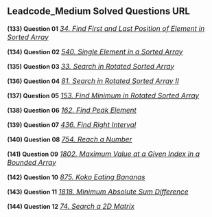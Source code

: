 ## Leadcode_Medium Solved Questions URL

**(133) Question 01** <a href="https://leetcode.com/problems/find-first-and-last-position-of-element-in-sorted-array/" target="_blank" style="font-size: 16px;dispaly:inline-block;">_34. Find First and Last Position of Element in Sorted Array_</a> <br/>

**(134) Question 02** <a href="https://leetcode.com/problems/single-element-in-a-sorted-array/submissions/" target="_blank" style="font-size: 16px;dispaly:inline-block;">_540. Single Element in a Sorted Array_</a> <br/>

**(135) Question 03** <a href="https://leetcode.com/problems/search-in-rotated-sorted-array/submissions/" target="_blank" style="font-size: 16px;dispaly:inline-block;">_33. Search in Rotated Sorted Array_</a> <br/>

**(136) Question 04** <a href="https://leetcode.com/problems/search-in-rotated-sorted-array-ii/submissions/925504232/" target="_blank" style="font-size: 16px;dispaly:inline-block;">_81. Search in Rotated Sorted Array II_</a> <br/>

**(137) Question 05** <a href="https://leetcode.com/problems/find-minimum-in-rotated-sorted-array/submissions/925539740/" target="_blank" style="font-size: 16px;dispaly:inline-block;">_153. Find Minimum in Rotated Sorted Array_</a> <br/>

**(138) Question 06** <a href="https://leetcode.com/problems/find-peak-element/submissions/925566529/" target="_blank" style="font-size: 16px;dispaly:inline-block;">_162. Find Peak Element_</a> <br/>

**(139) Question 07** <a href="https://leetcode.com/problems/find-right-interval/submissions/" target="_blank" style="font-size: 16px;dispaly:inline-block;">_436. Find Right Interval_</a> <br/>

**(140) Question 08** <a href="https://leetcode.com/problems/reach-a-number/submissions/926246669/" target="_blank" style="font-size: 16px;dispaly:inline-block;">_754. Reach a Number_</a> <br/>

**(141) Question 09** <a href="https://leetcode.com/problems/reach-a-number/submissions/926246669/" target="_blank" style="font-size: 16px;dispaly:inline-block;">_1802. Maximum Value at a Given Index in a Bounded Array_</a> <br/>

**(142) Question 10** <a href="https://leetcode.com/problems/koko-eating-bananas/submissions/926459423/" target="_blank" style="font-size: 16px;dispaly:inline-block;">_875. Koko Eating Bananas_</a> <br/>

**(143) Question 11** <a href="https://leetcode.com/problems/minimum-absolute-sum-difference/submissions/926693203/" target="_blank" style="font-size: 16px;dispaly:inline-block;">_1818. Minimum Absolute Sum Difference_</a> <br/>

**(144) Question 12** <a href="https://leetcode.com/problems/search-a-2d-matrix/submissions/926708593/" target="_blank" style="font-size: 16px;dispaly:inline-block;">_74. Search a 2D Matrix_</a> <br/>
